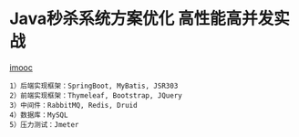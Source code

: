 
# Java秒杀系统方案优化 高性能高并发实战

[imooc](https://coding.imooc.com/class/168.html)

    1）后端实现框架：SpringBoot, MyBatis, JSR303
    2）前端实现框架：Thymeleaf, Bootstrap, JQuery
    3）中间件：RabbitMQ, Redis, Druid
    4）数据库：MySQL
    5）压力测试：Jmeter


 

